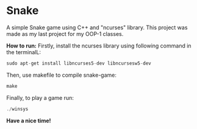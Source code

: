 # Snake
A simple Snake game using C++ and "ncurses" library.
This project was made as my  last project for my OOP-1 classes.

**How to run:**
Firstly, install the ncurses library using following command in the terminalL:
```c
sudo apt-get install libncurses5-dev libncursesw5-dev
```
Then, use makefile to compile snake-game:
```c
make
```
Finally, to play a game run:
```c
./winsys
```
**Have a nice time!**

